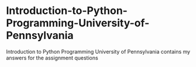 # Introduction-to-Python-Programming-University-of-Pennsylvania
Introduction to  Python Programming  University of Pennsylvania 
contains my answers for the assignment questions
